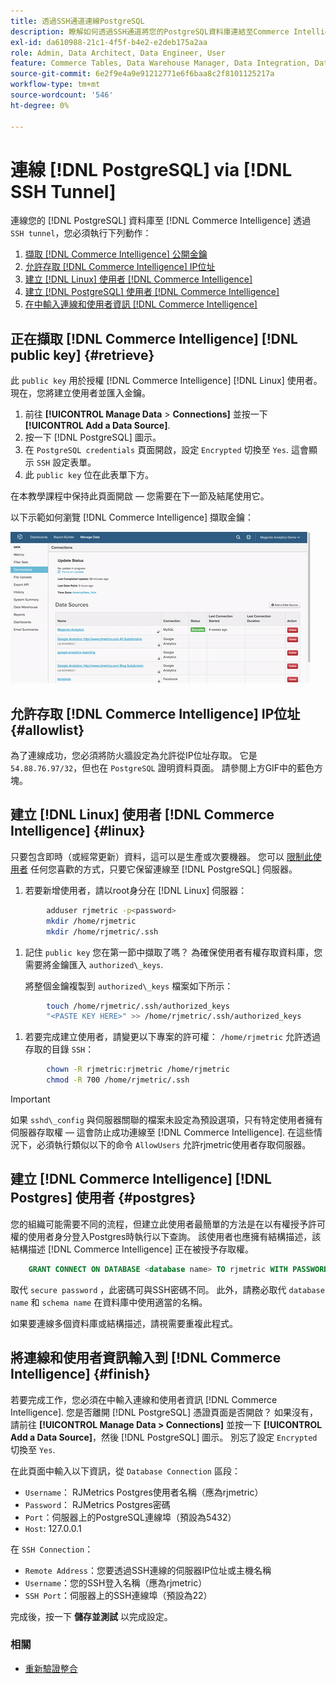 ```yaml
---
title: 透過SSH通道連線PostgreSQL
description: 瞭解如何透過SSH通道將您的PostgreSQL資料庫連結至Commerce Intelligence。
exl-id: da610988-21c1-4f5f-b4e2-e2deb175a2aa
role: Admin, Data Architect, Data Engineer, User
feature: Commerce Tables, Data Warehouse Manager, Data Integration, Data Import/Export, SQL Report Builder
source-git-commit: 6e2f9e4a9e91212771e6f6baa8c2f8101125217a
workflow-type: tm+mt
source-wordcount: '546'
ht-degree: 0%

---
```


# 連線 [!DNL PostgreSQL] via [!DNL SSH Tunnel]

連線您的 [!DNL PostgreSQL] 資料庫至 [!DNL Commerce Intelligence] 透過 `SSH tunnel`，您必須執行下列動作：

1. [擷取 [!DNL Commerce Intelligence] 公開金鑰](#retrieve)
1. [允許存取 [!DNL Commerce Intelligence] IP位址](#allowlist)
1. [建立 [!DNL Linux] 使用者 [!DNL Commerce Intelligence]](#linux)
1. [建立 [!DNL PostgreSQL] 使用者 [!DNL Commerce Intelligence]](#postgres)
1. [在中輸入連線和使用者資訊 [!DNL Commerce Intelligence]](#finish)

## 正在擷取 [!DNL Commerce Intelligence] [!DNL public key] {#retrieve}

此 `public key` 用於授權 [!DNL Commerce Intelligence] [!DNL Linux] 使用者。 現在，您將建立使用者並匯入金鑰。

1. 前往 **[!UICONTROL Manage Data** > **Connections]** 並按一下 **[!UICONTROL Add a Data Source]**.
1. 按一下 [!DNL PostgreSQL] 圖示。
1. 在 `PostgreSQL credentials` 頁面開啟，設定 `Encrypted` 切換至 `Yes`. 這會顯示 `SSH` 設定表單。
1. 此 `public key` 位在此表單下方。

在本教學課程中保持此頁面開啟 — 您需要在下一節及結尾使用它。

以下示範如何瀏覽 [!DNL Commerce Intelligence] 擷取金鑰：

![正在擷取RJMetrics公開金鑰](../../../assets/get-mbi-public-key.gif)

## 允許存取 [!DNL Commerce Intelligence] IP位址 {#allowlist}

為了連線成功，您必須將防火牆設定為允許從IP位址存取。 它是 `54.88.76.97/32`，但也在 `PostgreSQL` 證明資料頁面。 請參閱上方GIF中的藍色方塊。

## 建立 [!DNL Linux] 使用者 [!DNL Commerce Intelligence] {#linux}

只要包含即時（或經常更新）資料，這可以是生產或次要機器。 您可以 [限制此使用者](../../../administrator/account-management/restrict-db-access.md) 任何您喜歡的方式，只要它保留連線至 [!DNL PostgreSQL] 伺服器。

1. 若要新增使用者，請以root身分在 [!DNL Linux] 伺服器：

```bash
        adduser rjmetric -p<password>
        mkdir /home/rjmetric
        mkdir /home/rjmetric/.ssh
```

1. 記住 `public key` 您在第一節中擷取了嗎？ 為確保使用者有權存取資料庫，您需要將金鑰匯入 `authorized\_keys`.

   將整個金鑰複製到 `authorized\_keys` 檔案如下所示：

```bash
        touch /home/rjmetric/.ssh/authorized_keys
        "<PASTE KEY HERE>" >> /home/rjmetric/.ssh/authorized_keys
```

1. 若要完成建立使用者，請變更以下專案的許可權： `/home/rjmetric` 允許透過存取的目錄 `SSH`：

```bash
        chown -R rjmetric:rjmetric /home/rjmetric
        chmod -R 700 /home/rjmetric/.ssh
```

>[!IMPORTANT]
>
>如果 `sshd\_config` 與伺服器關聯的檔案未設定為預設選項，只有特定使用者擁有伺服器存取權 — 這會防止成功連線至 [!DNL Commerce Intelligence]. 在這些情況下，必須執行類似以下的命令 `AllowUsers` 允許rjmetric使用者存取伺服器。

## 建立 [!DNL Commerce Intelligence] [!DNL Postgres] 使用者 {#postgres}

您的組織可能需要不同的流程，但建立此使用者最簡單的方法是在以有權授予許可權的使用者身分登入Postgres時執行以下查詢。 該使用者也應擁有結構描述，該結構描述 [!DNL Commerce Intelligence] 正在被授予存取權。

```sql
    GRANT CONNECT ON DATABASE <database name> TO rjmetric WITH PASSWORD <secure password>;GRANT USAGE ON SCHEMA <schema name> TO rjmetric;GRANT SELECT ON ALL TABLES IN SCHEMA <schema name> TO rjmetric;ALTER DEFAULT PRIVILEGES IN SCHEMA <schema name> GRANT SELECT ON TABLES TO rjmetric;
```

取代 `secure password` ，此密碼可與SSH密碼不同。 此外，請務必取代 `database name` 和 `schema name` 在資料庫中使用適當的名稱。

如果要連線多個資料庫或結構描述，請視需要重複此程式。

## 將連線和使用者資訊輸入到 [!DNL Commerce Intelligence] {#finish}

若要完成工作，您必須在中輸入連線和使用者資訊 [!DNL Commerce Intelligence]. 您是否離開 [!DNL PostgreSQL] 憑證頁面是否開啟？ 如果沒有，請前往 **[!UICONTROL Manage Data > Connections]** 並按一下 **[!UICONTROL Add a Data Source]**，然後 [!DNL PostgreSQL] 圖示。 別忘了設定 `Encrypted` 切換至 `Yes`.

在此頁面中輸入以下資訊，從 `Database Connection` 區段：

* `Username`： RJMetrics Postgres使用者名稱（應為rjmetric）
* `Password`： RJMetrics Postgres密碼
* `Port`：伺服器上的PostgreSQL連線埠（預設為5432）
* `Host`: 127.0.0.1

在 `SSH Connection`：

* `Remote Address`：您要透過SSH連線的伺服器IP位址或主機名稱
* `Username`：您的SSH登入名稱（應為rjmetric）
* `SSH Port`：伺服器上的SSH連線埠（預設為22）

完成後，按一下 **儲存並測試** 以完成設定。

### 相關

* [重新驗證整合](https://experienceleague.adobe.com/docs/commerce-knowledge-base/kb/how-to/mbi-reauthenticating-integrations.html)
